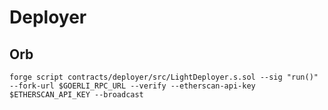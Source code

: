 # Deployer

## Orb

```
forge script contracts/deployer/src/LightDeployer.s.sol --sig "run()" --fork-url $GOERLI_RPC_URL --verify --etherscan-api-key $ETHERSCAN_API_KEY --broadcast
```
